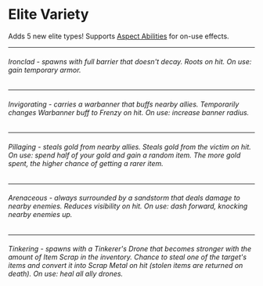 # Elite Variety
Adds 5 new elite types! Supports [Aspect Abilities](https://thunderstore.io/package/TheMysticSword/AspectAbilities/) for on-use effects.  

---
###### Ironclad - spawns with full barrier that doesn't decay. Roots on hit. On use: gain temporary armor.

---
###### Invigorating - carries a warbanner that buffs nearby allies. Temporarily changes Warbanner buff to Frenzy on hit. On use: increase banner radius.

---
###### Pillaging - steals gold from nearby allies. Steals gold from the victim on hit. On use: spend half of your gold and gain a random item. The more gold spent, the higher chance of getting a rarer item.

---
###### Arenaceous - always surrounded by a sandstorm that deals damage to nearby enemies. Reduces visibility on hit. On use: dash forward, knocking nearby enemies up.

---
###### Tinkering - spawns with a Tinkerer's Drone that becomes stronger with the amount of Item Scrap in the inventory. Chance to steal one of the target's items and convert it into Scrap Metal on hit (stolen items are returned on death). On use: heal all ally drones.
